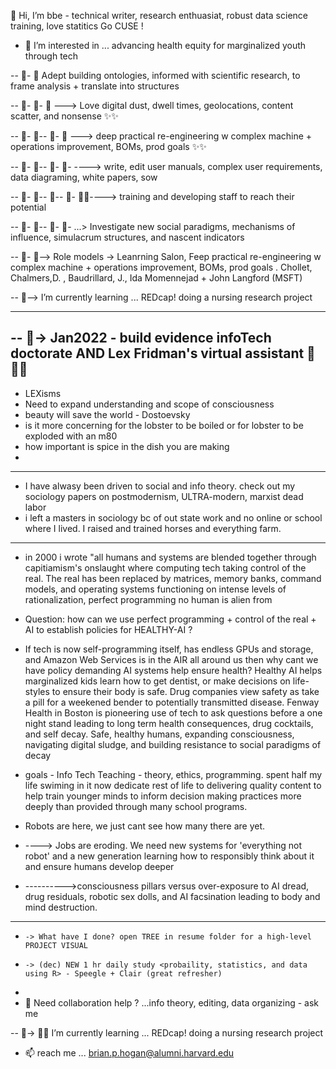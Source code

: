 👋 Hi, I’m bbe  - technical writer, research enthuasiat, robust data science training, love statitics Go CUSE !

- 👀 I’m interested in ... advancing health equity for marginalized youth through tech  

-- 👀- 👀  Adept building ontologies, informed with scientific research, to frame analysis + translate into structures  

-- 👀- 👀-  👀 ---> Love digital dust, dwell times, geolocations, content scatter, and nonsense  ✨✨  

-- 👀- 👀-- 👀- 👀 ---> deep practical re-engineering w complex machine + operations improvement, BOMs, prod goals ✨✨  

-- 👀- 👀-- 👀- 👀- ----> write, edit user manuals, complex user requirements, data diagraming, white papers, sow  

-- 👀- 👀-- 👀-- 👀- 👀✨----> training and developing staff to reach their potential  

-- 👀- 👀-- 👀- 👀- ...> Investigate new social paradigms, mechanisms of influence, simulacrum structures, and nascent indicators  

-- 👀- 👀--> Role models -> Leanrning Salon, Feep practical re-engineering w complex machine + operations improvement, BOMs, prod goals . Chollet, Chalmers,D. , Baudrillard, J., Ida Momennejad + John Langford (MSFT)  

-- 👀--> I’m currently learning ... REDcap! doing a nursing research project  

--------------------------------------------------------------------------------------------------------------
-- 👀-> Jan2022 - build evidence infoTech doctorate AND Lex Fridman's virtual assistant 🌱✨✨  
----------------------------------------------------------------------------------------------------
- LEXisms  
- Need to expand understanding and scope of consciousness  
- beauty will save the world - Dostoevsky  
- is it more concerning for the lobster to be boiled or for lobster to be exploded with an m80  
- how important is spice in the dish you are making  
- 
------------------------------------------

- I have alwasy been driven to social and info theory. check out my sociology papers on postmodernism, ULTRA-modern, marxist dead labor  
- i left a masters in sociology bc of out state work and no online or school where I lived. I raised and trained horses and everything farm. 
----------------------------------------------------------------------------------------------------------------------------------------------------

- in 2000 i wrote "all humans and systems are blended together through capitiamism's onslaught where computing tech taking control of the real. The real has been replaced by matrices, memory banks, command models, and operating systems functioning on intense levels of rationalization, perfect programming no human is alien from  
- Question: how can we use perfect programming + control of the real + AI to establish policies for HEALTHY-AI ?  

- If tech is now self-programming itself, has endless GPUs and storage, and Amazon Web Services is in the AIR all around us then why cant we have policy demanding AI systems help ensure health? Healthy AI helps marginalized kids learn how to get dentist, or make decisions on life-styles to ensure their body is safe. Drug companies view safety as take a pill for a weekened bender to potentially transmitted disease. Fenway Health in Boston is pioneering use of tech to ask questions before a one night stand leading to long term health consequences, drug cocktails, and self decay. Safe, healthy humans, expanding consciousness, navigating digital sludge, and building resistance to social paradigms of decay  

- goals - Info Tech Teaching - theory, ethics, programming. spent half my life swiming in it now dedicate rest of life to delivering quality content to help train younger minds to inform decision making practices more deeply than provided through many school programs.  

- Robots are here, we just cant see how many there are yet.  
- ----> Jobs are eroding. We need new systems for 'everything not robot' and a new generation learning how to responsibly think about it and ensure humans develop deeper 
- ---------->consciousness pillars versus over-exposure to AI dread, drug residuals, robotic sex dolls, and AI facsination leading to body and mind destruction.  

------------------------------------------------------------------------------------------------------------------------------------
-     -> What have I done? open TREE in resume folder for a high-level PROJECT VISUAL  
-     -> (dec) NEW 1 hr daily study <probaility, statistics, and data using R> - Speegle + Clair (great refresher)  
-    
- 💞️ Need collaboration help ? ...info theory, editing, data organizing - ask me   

-- 👀-> 🌱✨ I’m currently learning ... REDcap! doing a nursing research project  

- 📫 reach me ... brian.p.hogan@alumni.harvard.edu  
